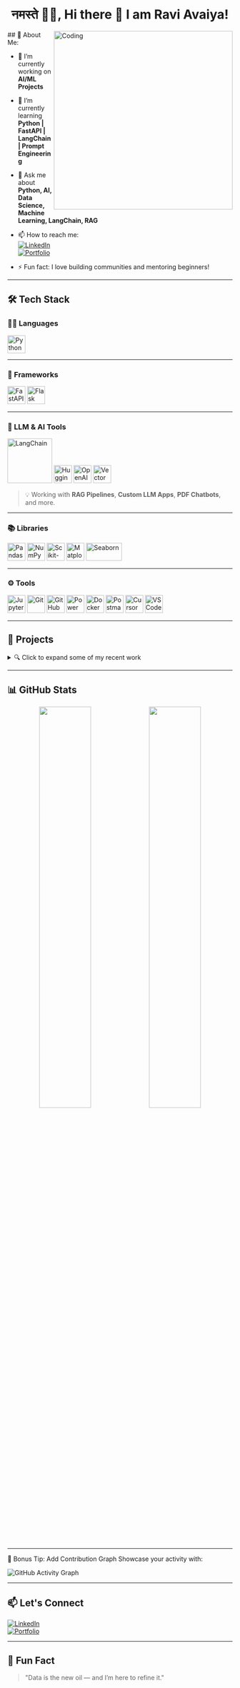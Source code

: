<h1 align="center">नमस्ते 🙏🏻, Hi there 👋 I am Ravi Avaiya!</h1>


<img align="right" alt="Coding" width="400" src="https://en.sepoin.com/wp-content/uploads/2020/01/AI-ML-4.jpg">
## 🚀 About Me:

- 🔭 I’m currently working on **AI/ML Projects**
- 🌱 I’m currently learning **Python | FastAPI | LangChain | Prompt Engineering**
- 💬 Ask me about **Python, AI, Data Science, Machine Learning, LangChain, RAG**
- 📫 How to reach me:  
  [![LinkedIn](https://img.shields.io/badge/LinkedIn-blue?logo=linkedin)](https://linkedin.com/in/raviavaiya)  
  [![Portfolio](https://img.shields.io/badge/Visit-Portfolio-green)](https://raviavaiya-portfolio.vercel.app/)

- ⚡ Fun fact: I love building communities and mentoring beginners!

---

## 🛠️ Tech Stack

### 👨‍💻 Languages
<p align="left">
  <img src="https://cdn.jsdelivr.net/gh/devicons/devicon/icons/python/python-original.svg" alt="Python" width="40" height="40"/>
</p>

---

### 🧱 Frameworks
<p align="left">
  <img src="https://cdn.jsdelivr.net/gh/devicons/devicon/icons/fastapi/fastapi-original.svg" alt="FastAPI" width="40" height="40"/>
  <img src="https://cdn.jsdelivr.net/gh/devicons/devicon/icons/flask/flask-original.svg" alt="Flask" width="40" height="40"/>
</p>

---

### 🧠 LLM & AI Tools
<p align="left">
  <img src="https://seeklogo.com/images/L/langchain-logo-4663D1F3D2-seeklogo.com.png" alt="LangChain" width="100" />
  <img src="https://huggingface.co/datasets/huggingface/brand-assets/resolve/main/hf-logo.svg" alt="Hugging Face" width="40" />
  <img src="https://upload.wikimedia.org/wikipedia/commons/thumb/3/38/OpenAI_Logo.svg/768px-OpenAI_Logo.svg.png" alt="OpenAI" width="40" />
  <img src="https://cdn.icon-icons.com/icons2/3914/PNG/512/vector_database_icon_248607.png" alt="VectorDB" width="40" />
</p>

> 💡 Working with **RAG Pipelines**, **Custom LLM Apps**, **PDF Chatbots**, and more.

---

### 📚 Libraries
<p align="left">
  <img src="https://cdn.jsdelivr.net/gh/devicons/devicon/icons/pandas/pandas-original.svg" alt="Pandas" width="40" height="40"/>
  <img src="https://cdn.jsdelivr.net/gh/devicons/devicon/icons/numpy/numpy-original.svg" alt="NumPy" width="40" height="40"/>
  <img src="https://upload.wikimedia.org/wikipedia/commons/0/05/Scikit_learn_logo_small.svg" alt="Scikit-learn" width="40" height="40"/>
  <img src="https://upload.wikimedia.org/wikipedia/commons/8/84/Matplotlib_icon.svg" alt="Matplotlib" width="40" height="40"/>
  <img src="https://seaborn.pydata.org/_static/logo-wide-lightbg.svg" alt="Seaborn" width="80" height="40"/>
</p>

---

### ⚙️ Tools
<p align="left">
  <img src="https://cdn.jsdelivr.net/gh/devicons/devicon/icons/jupyter/jupyter-original.svg" alt="Jupyter" width="40" height="40"/>
  <img src="https://cdn.jsdelivr.net/gh/devicons/devicon/icons/git/git-original.svg" alt="Git" width="40" height="40"/>
  <img src="https://cdn.jsdelivr.net/gh/devicons/devicon/icons/github/github-original.svg" alt="GitHub" width="40" height="40"/>
  <img src="https://upload.wikimedia.org/wikipedia/commons/c/cf/New_Power_BI_Logo.svg" alt="Power BI" width="40" height="40"/>
  <img src="https://cdn.jsdelivr.net/gh/devicons/devicon/icons/docker/docker-original.svg" alt="Docker" width="40" height="40"/>
  <img src="https://cdn.iconscout.com/icon/free/png-256/free-postman-3521648-2945092.png" alt="Postman" width="40" height="40"/>
  <img src="https://avatars.githubusercontent.com/u/120249171?s=200&v=4" alt="Cursor" width="40" height="40"/>
  <img src="https://cdn.jsdelivr.net/gh/devicons/devicon/icons/vscode/vscode-original.svg" alt="VS Code" width="40" height="40"/>
</p>

---

## 💼 Projects

<details>
<summary>🔍 Click to expand some of my recent work</summary>

- 🧠 **Salary Prediction Model** using Scikit-learn  
- ☁️ **Weather Summary Classification** – NLP and Text Mining  
- 🧪 **Car Price Predictor** with Linear Regression  
- 🚀 **FastAPI Deployment** of ML Models  
- 📈 **EDA Dashboards** using Plotly and Pandas  
- 🤖 **PDF Chatbot using LangChain, FAISS, Streamlit, Ollama**  
- 🧩 **RAG Pipeline for Custom QA over Documents**

</details>

---

## 📊 GitHub Stats

<p align="center">
  <img src="https://github-readme-stats.vercel.app/api?username=raviavaiya&show_icons=true&theme=radical" width="48%">
  <img src="https://github-readme-streak-stats.herokuapp.com/?user=raviavaiya&theme=radical" width="48%">
</p>

---

🧠 Bonus Tip: Add Contribution Graph
Showcase your activity with:

![GitHub Activity Graph](https://github-readme-activity-graph.vercel.app/graph?username=raviavaiya&theme=radical)

---

## 📫 Let's Connect

[![LinkedIn](https://img.shields.io/badge/LinkedIn-blue?style=for-the-badge&logo=linkedin)](https://linkedin.com/in/raviavaiya)  
[![Portfolio](https://img.shields.io/badge/MyPortfolio-Website-green?style=for-the-badge)](https://raviavaiya-portfolio.vercel.app/)

---

## 🎯 Fun Fact

> "Data is the new oil — and I’m here to refine it."

